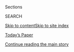 <div id="app">

<div>

<div class="NYTAppHideMasthead css-1r6wvpq e1suatyy0">

<div class="section css-ui9rw0 e1suatyy2">

<div class="css-eph4ug er09x8g0">

<div class="css-6n7j50">

</div>

<span class="css-1dv1kvn">Sections</span>

<div class="css-10488qs">

<span class="css-1dv1kvn">SEARCH</span>

</div>

[Skip to content](#site-content)[Skip to site
index](#site-index)

</div>

<div class="css-10698na e1huz5gh0">

</div>

</div>

<div id="masthead-bar-one" class="section hasLinks css-15hmgas e1csuq9d3">

<div class="css-uqyvli e1csuq9d0">

</div>

<div class="css-1uqjmks e1csuq9d1">

</div>

<div class="css-9e9ivx">

[](https://myaccount.nytimes3xbfgragh.onion/auth/login?response_type=cookie&client_id=vi)

</div>

<div class="css-1bvtpon e1csuq9d2">

[Today’s Paper](https://www.nytimes3xbfgragh.onion/section/todayspaper)

</div>

</div>

</div>

</div>

<div data-aria-hidden="false">

<div id="site-content" data-role="main">

<div id="top-wrapper" class="css-15p45cc eaca97t0" type="top">

<div id="top-slug" class="css-19x0jxb eaca97t1" hidden="">

Advertisement

</div>

[Continue reading the main
story](#after-top)

<div class="ad top-wrapper" style="text-align:center;height:100%;display:block;min-height:90px">

<div id="top" class="place-ad" data-position="top" data-size-key="top">

</div>

</div>

<div id="after-top">

</div>

</div>

<div id="byline" class="section css-15h4p1b e9abtgs0">

<div class="css-1j21atc e1svk9qx1">

<div class="css-nfcc9b e1svk9qx3">

<div class="css-cnx41t">

![Portrait of Julie Hirschfeld
Davis](https://static01.graylady3jvrrxbe.onion/images/2018/10/03/multimedia/author-julie-hirschfeld-davis/author-julie-hirschfeld-davis-thumbLarge.png)

</div>

<div class="css-vl9dhg e1svk9qx5">

<div class="css-1nrhkj6 e1svk9qx6">

# Julie Hirschfeld Davis

</div>

## <span>Recent and archived work by Julie Hirschfeld Davis for The New York Times</span>

</div>

</div>

</div>

<div>

<div id="mid1-wrapper" class="css-1mn4oms eaca97t0" type="rank">

<div id="mid1-slug" class="css-1tag3rd eaca97t1">

Advertisement

</div>

[Continue reading the main
story](#after-mid1)

<div id="mid1" class="ad mid1-wrapper" style="text-align:center;height:100%;display:block">

</div>

<div id="after-mid1">

</div>

</div>

</div>

<div class="css-185go5a e1o5byef0">

<div class="css-15cbhtu">

  - [Latest](#stream-panel)
  - <span class="css-6n7j50">Search</span>
    <div class="control">
    <div class="label-container css-1dv1kvn">
    Search
    </div>
    <div class="css-wm4t3d">
    **<span id="clear-search-input" class="css-1dv1kvn">Clear this text
    input</span>
    </div>
    </div>
    <span class="css-1iovbfw"></span>

<div id="stream-panel" class="section css-8msx5b e1jz0cab1">

<div class="css-13mho3u">

1.  
    
    <div class="css-1cp3ece">
    
    <div class="css-1l4spti">
    
    [](/2019/11/11/us/politics/supreme-court-dreamers-case.html)
    
    <div class="css-79elbk">
    
    ![](https://static01.graylady3jvrrxbe.onion/images/2019/11/08/us/politics/00dc-scotus/00dc-scotus-thumbWide-v2.jpg?quality=75&auto=webp&disable=upscale)
    
    </div>
    
    ## How the Trump Administration Eroded Its Own Legal Case on DACA
    
    When the Supreme Court hears arguments on Tuesday, the
    administration’s attempts to end the program protecting “Dreamers”
    could rest on a top aide’s actions in 2017.
    
    <div class="css-1nqbnmb ea5icrr0">
    
    By <span class="css-1n7hynb">Michael D. Shear, Julie Hirschfeld
    Davis <span>and</span> Adam
    Liptak</span>
    
    </div>
    
    </div>
    
    <div class="css-1lc2l26 e1xfvim33">
    
    </div>
    
    </div>

2.  
    
    <div class="css-1cp3ece">
    
    <div class="css-1l4spti">
    
    [](/2019/10/08/books/review/border-wars-julie-hirschfeld-davis-michael-d-shear.html)
    
    <div class="css-79elbk">
    
    ![](https://static01.graylady3jvrrxbe.onion/images/2019/11/10/books/review/10Klein/00Klein-thumbWide.jpg?quality=75&auto=webp&disable=upscale)
    
    </div>
    
    ### <span class="css-m70j1g">nonfiction</span>
    
    ## How Donald Trump’s Obsession With Immigrants Has Shaped His Presidency
    
    “Border Wars,” by Julie Hirschfeld Davis and Michael D. Shear,
    details the administration’s draconian immigration policies.
    
    <div class="css-1nqbnmb ea5icrr0">
    
    By <span class="css-1n7hynb">Joe
    Klein</span>
    
    </div>
    
    </div>
    
    <div class="css-1lc2l26 e1xfvim33">
    
    </div>
    
    </div>

3.  
    
    <div class="css-1cp3ece">
    
    <div class="css-1l4spti">
    
    [](/2019/10/01/us/politics/trump-border-wars.html)
    
    <div class="css-79elbk">
    
    ![](https://static01.graylady3jvrrxbe.onion/images/2019/10/02/us/politics/00dc-border-02/merlin_157839495_cefd040f-4bdc-45f5-a1fc-3c2259318f40-thumbWide.jpg?quality=75&auto=webp&disable=upscale)
    
    </div>
    
    ### <span class="css-m70j1g">Decision Points</span>
    
    ## Shoot Migrants’ Legs, Build Alligator Moat: Behind Trump’s Ideas for Border
    
    Over a frenzied few days in the spring, an internal White House
    debate led to turnover in staff and a turning point for the
    president’s immigration agenda.
    
    <div class="css-1nqbnmb ea5icrr0">
    
    By <span class="css-1n7hynb">Michael D. Shear <span>and</span> Julie
    Hirschfeld
    Davis</span>
    
    </div>
    
    </div>
    
    <div class="css-1lc2l26 e1xfvim33">
    
    </div>
    
    </div>

4.  
    
    <div class="css-1cp3ece">
    
    <div class="css-1l4spti">
    
    [](/2019/09/19/us/politics/dc-statehood-hearing.html)
    
    <div class="css-79elbk">
    
    ![](https://static01.graylady3jvrrxbe.onion/images/2019/09/19/us/politics/19dc-statehood1/merlin_161090697_e7817754-2e21-4277-957c-f5b8d22db0ef-thumbWide.jpg?quality=75&auto=webp&disable=upscale)
    
    </div>
    
    ## For D.C. Statehood Advocates, a Hearing Marks Another Step Forward
    
    With Democrats in control, the House gave the long-suffering
    movement for statehood a hearing for the first time in more than 20
    years.
    
    <div class="css-1nqbnmb ea5icrr0">
    
    By <span class="css-1n7hynb">Emily
    Cochrane</span>
    
    </div>
    
    </div>
    
    <div class="css-1lc2l26 e1xfvim33">
    
    </div>
    
    </div>

5.  
    
    <div class="css-1cp3ece">
    
    <div class="css-1l4spti">
    
    [](/es/2019/09/09/espanol/mundo/trump-refugiados-recorte.html)
    
    <div class="css-79elbk">
    
    ![](https://static01.graylady3jvrrxbe.onion/images/2019/09/06/us/politics/09TrumpRefugiados01/06dc-refugees1-thumbWide.jpg?quality=75&auto=webp&disable=upscale)
    
    </div>
    
    ### <span class="css-m70j1g">Estados Unidos</span>
    
    ## Trump evalúa recortar la cantidad de refugiados en EE. UU.
    
    La Casa Blanca está considerando un plan que prohibiría que
    refugiados de gran parte del mundo se establezcan en ese país. La
    cifra anual de refugiados admitidos podría reducirse a solo diez mil
    o, en el peor de los casos, a cero.
    
    <div class="css-1nqbnmb ea5icrr0">
    
    By <span class="css-1n7hynb">Julie Hirschfeld Davis <span>and</span>
    Michael D. Shear</span>
    
    </div>
    
    <div class="css-185051n">
    
    [Read in
    English](https://www.nytimes3xbfgragh.onion/2019/09/06/us/politics/trump-refugees-united-states.html "Read in English")
    
    </div>
    
    </div>
    
    <div class="css-1lc2l26 e1xfvim33">
    
    </div>
    
    </div>

6.  
    
    <div class="css-1cp3ece">
    
    <div class="css-1l4spti">
    
    [](/2019/09/08/us/politics/north-carolina-special-election.html)
    
    <div class="css-79elbk">
    
    ![](https://static01.graylady3jvrrxbe.onion/images/2019/09/08/us/politics/08dc-northcarolina1/08dc-northcarolina1-thumbWide-v2.jpg?quality=75&auto=webp&disable=upscale)
    
    </div>
    
    ## In North Carolina Do-Over Vote, a Reliable Republican District Is Up for Grabs
    
    The election in the Ninth Congressional District on Tuesday will in
    many ways be the first test of the political terrain heading into
    2020, and of the two parties’ dueling strategies.
    
    <div class="css-1nqbnmb ea5icrr0">
    
    By <span class="css-1n7hynb">Julie Hirschfeld
    Davis</span>
    
    </div>
    
    </div>
    
    <div class="css-1lc2l26 e1xfvim33">
    
    </div>
    
    </div>

7.  
    
    <div class="css-1cp3ece">
    
    <div class="css-1l4spti">
    
    [](/2019/09/06/us/politics/trump-refugees-united-states.html)
    
    <div class="css-79elbk">
    
    ![](https://static01.graylady3jvrrxbe.onion/images/2019/09/06/us/politics/06dc-refugees1/06dc-refugees1-thumbWide.jpg?quality=75&auto=webp&disable=upscale)
    
    </div>
    
    ## Trump Administration Considers a Drastic Cut in Refugees Allowed to Enter U.S.
    
    Two options administration officials will consider next week would
    all but end the United States’ status as one of the leading places
    accepting refugees from around the world.
    
    <div class="css-1nqbnmb ea5icrr0">
    
    By <span class="css-1n7hynb">Julie Hirschfeld Davis <span>and</span>
    Michael D. Shear</span>
    
    </div>
    
    <div class="css-185051n">
    
    [Leer en
    español](https://www.nytimes3xbfgragh.onion/es/2019/09/09/espanol/mundo/trump-refugiados-recorte.html "Read in Spanish")
    
    </div>
    
    </div>
    
    <div class="css-1lc2l26 e1xfvim33">
    
    </div>
    
    </div>

8.  
    
    <div class="css-1cp3ece">
    
    <div class="css-1l4spti">
    
    [](/2019/09/06/us/politics/house-republicans-retire.html)
    
    <div class="css-79elbk">
    
    ![](https://static01.graylady3jvrrxbe.onion/images/2019/09/06/us/politics/06dc-repubs1/merlin_150642237_ff90cb84-3e26-4153-9a1b-545dfd23bb3c-thumbWide.jpg?quality=75&auto=webp&disable=upscale)
    
    </div>
    
    ## More House Republicans Ask: Why Win Re-election When You Can Retire Instead
    
    A majority of the Republicans planning to leave the House could have
    easily held onto their seats — but they most likely didn’t want to
    suffer any more time in the minority.
    
    <div class="css-1nqbnmb ea5icrr0">
    
    By <span class="css-1n7hynb">Emily Cochrane <span>and</span> Julie
    Hirschfeld
    Davis</span>
    
    </div>
    
    </div>
    
    <div class="css-1lc2l26 e1xfvim33">
    
    </div>
    
    </div>

9.  
    
    <div class="css-1cp3ece">
    
    <div class="css-1l4spti">
    
    [](/2019/09/01/us/politics/house-democrats-impeachment.html)
    
    <div class="css-79elbk">
    
    ![](https://static01.graylady3jvrrxbe.onion/images/2019/08/30/us/politics/01dc-impeachment1/01dc-impeachment1-thumbWide-v2.jpg?quality=75&auto=webp&disable=upscale)
    
    </div>
    
    ## In Republican-Leaning Districts, Lawmakers Shy Away From Broaching Impeachment
    
    A key group of lawmakers in Republican-leaning districts are staying
    cautious, and many of their constituents — even impeachment
    supporters — appear to tolerate that.
    
    <div class="css-1nqbnmb ea5icrr0">
    
    By <span class="css-1n7hynb">Julie Hirschfeld Davis <span>and</span>
    Emily
    Cochrane</span>
    
    </div>
    
    </div>
    
    <div class="css-1lc2l26 e1xfvim33">
    
    </div>
    
    </div>

10. 
    
    <div class="css-1cp3ece">
    
    <div class="css-1l4spti">
    
    [](/2019/08/26/us/politics/sean-duffy-resigns.html)
    
    <div class="css-79elbk">
    
    ![](https://static01.graylady3jvrrxbe.onion/images/2019/08/26/us/politics/26dc-duffy/merlin_112461023_d3cee51f-9094-44a0-9852-dccfd2b0fa04-thumbWide.jpg?quality=75&auto=webp&disable=upscale)
    
    </div>
    
    ## Sean Duffy of Wisconsin, a Tea Party Favorite, to Leave Congress
    
    Citing health complications of a baby he and his wife are expecting
    in October, Mr. Duffy is the latest Republican to announce a
    departure from the House.
    
    <div class="css-1nqbnmb ea5icrr0">
    
    By <span class="css-1n7hynb">Julie Hirschfeld Davis</span>
    
    </div>
    
    </div>
    
    <div class="css-1lc2l26 e1xfvim33">
    
    </div>
    
    </div>

<div class="css-13mho3u">

<div class="css-1t62hi8">

<div class="css-1stvaey">

Show
More

<div>

<div style="border:0;clip:rect(0 0 0 0);height:1px;margin:-1px;overflow:hidden;white-space:nowrap;padding:0;width:1px;position:absolute" data-role="log" data-aria-live="assertive">

</div>

<div style="border:0;clip:rect(0 0 0 0);height:1px;margin:-1px;overflow:hidden;white-space:nowrap;padding:0;width:1px;position:absolute" data-role="log" data-aria-live="assertive">

</div>

<div style="border:0;clip:rect(0 0 0 0);height:1px;margin:-1px;overflow:hidden;white-space:nowrap;padding:0;width:1px;position:absolute" data-role="log" data-aria-live="polite">

</div>

<div style="border:0;clip:rect(0 0 0 0);height:1px;margin:-1px;overflow:hidden;white-space:nowrap;padding:0;width:1px;position:absolute" data-role="log" data-aria-live="polite">

</div>

</div>

</div>

</div>

</div>

</div>

<div class="css-g6hk37 supplemental">

<div id="mid2-wrapper" class="css-10wkyv7 eaca97t0" type="lede">

<div id="mid2-slug" class="css-1tag3rd eaca97t1">

Advertisement

</div>

[Continue reading the main
story](#after-mid2)

<div id="mid2" class="ad mid2-wrapper" style="text-align:center;height:100%;display:block;min-height:250px">

</div>

<div id="after-mid2">

</div>

</div>

</div>

</div>

</div>

</div>

</div>

</div>

## Site Index

<div>

</div>

## Site Information Navigation

  - [© <span>2020</span> <span>The New York Times
    Company</span>](https://help.nytimes3xbfgragh.onion/hc/en-us/articles/115014792127-Copyright-notice)

<!-- end list -->

  - [NYTCo](https://www.nytco.com/)
  - [Contact
    Us](https://help.nytimes3xbfgragh.onion/hc/en-us/articles/115015385887-Contact-Us)
  - [Work with us](https://www.nytco.com/careers/)
  - [Advertise](https://nytmediakit.com/)
  - [T Brand Studio](http://www.tbrandstudio.com/)
  - [Your Ad
    Choices](https://www.nytimes3xbfgragh.onion/privacy/cookie-policy#how-do-i-manage-trackers)
  - [Privacy](https://www.nytimes3xbfgragh.onion/privacy)
  - [Terms of
    Service](https://help.nytimes3xbfgragh.onion/hc/en-us/articles/115014893428-Terms-of-service)
  - [Terms of
    Sale](https://help.nytimes3xbfgragh.onion/hc/en-us/articles/115014893968-Terms-of-sale)
  - [Site
    Map](https://spiderbites.nytimes3xbfgragh.onion)
  - [Help](https://help.nytimes3xbfgragh.onion/hc/en-us)
  - [Subscriptions](https://www.nytimes3xbfgragh.onion/subscription?campaignId=37WXW)

</div>

</div>
